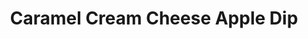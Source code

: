 ---
layout: recipe
title: "Caramel Cream Cheese Apple Dip"
tags: Appetizer
image: Caramel-Cream-Cheese-Apple-Dip.jpg
imagecredit: https://www.livingwellspendingless.com/caramel-cream-cheese-apple-dip-2/
yield: 12 Servings
preptime: PT7m

ingredients:
- 2 8 oz packages cream cheese softened
- 1 14 oz jar caramel sauce
- 2-3 Heath candy bars crushed (or use Heath toffee chips)
- Serve With Granny Smith apples sliced

directions:
- Combine cream cheese and 1/2 of the caramel sauce in mixing bowl; beat until well-blended. Then mix in 1/2 cup of toffee chips to mixture.
- Spoon cream cheese mixture into pretty serving dish.
- Cover cream cheese with remaining caramel.
- Sprinkle caramel with toffee chips.
- Serve immediately with sliced granny smith apples.
---